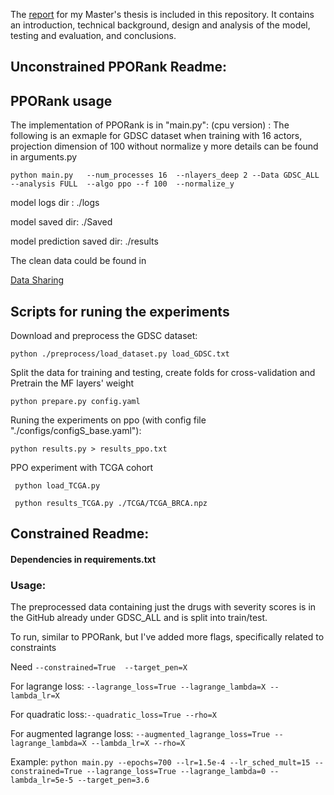 The [report](FYP_Report.pdf) for my Master's thesis is included in this repository. It contains an introduction, technical background, design and analysis of the model, testing and evaluation, and conclusions.


## Unconstrained PPORank Readme:

## PPORank usage
The implementation of PPORank is in "main.py":
(cpu version) :
The following is an exmaple for GDSC dataset when training with 16 actors, projection dimension of 100 without normalize y 
more details can be found in arguments.py

```
python main.py   --num_processes 16  --nlayers_deep 2 --Data GDSC_ALL --analysis FULL  --algo ppo --f 100  --normalize_y 
```
model logs dir : ./logs

model saved dir: ./Saved

model prediction saved dir: ./results

The clean data could be found in 

[Data Sharing](https://drive.google.com/drive/folders/1-YcEcRP6IObhT8ojes9L29Z54P-japjJ?usp=sharing)

## Scripts for runing the experiments
Download and preprocess the GDSC dataset:
```
python ./preprocess/load_dataset.py load_GDSC.txt
```
Split the data for training and testing, create folds for cross-validation and Pretrain the MF layers' weight
```
python prepare.py config.yaml

```
Runing the experiments on ppo (with config file "./configs/configS_base.yaml"):

```
python results.py > results_ppo.txt

```
PPO experiment with TCGA cohort

```
 python load_TCGA.py
 
 python results_TCGA.py ./TCGA/TCGA_BRCA.npz 
```


## Constrained Readme:

#### Dependencies in requirements.txt

### Usage:

The preprocessed data containing just the drugs with severity scores is in the GitHub already under GDSC_ALL and is split into train/test.

To run, similar to PPORank, but I've added more flags, specifically related to constraints

Need ``` --constrained=True  --target_pen=X ```

For lagrange loss: ``` --lagrange_loss=True --lagrange_lambda=X --lambda_lr=X ```

For quadratic loss:``` --quadratic_loss=True --rho=X ```

For augmented lagrange loss: ``` --augmented_lagrange_loss=True --lagrange_lambda=X --lambda_lr=X --rho=X ```

Example: ``` python main.py --epochs=700 --lr=1.5e-4 --lr_sched_mult=15 --constrained=True --lagrange_loss=True --lagrange_lambda=0 --lambda_lr=5e-5 --target_pen=3.6 ```
